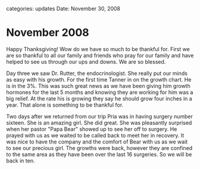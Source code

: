 categories: updates
Date: November 30, 2008
 

# November 2008

Happy Thanksgiving!  Wow do we have so much to be thankful for.  First we are so
thankful to all our family and friends who pray for our family and have helped
to see us through our ups and downs.  We are so blessed.

Day three we saw Dr. Rutter, the endocrinologist.  She really put our minds as
easy with his growth.  For the first time Tanner in on the growth chart.  He is
in the 3%.  This was such great news as we have been giving him growth hormones
for the last 5 months and knowing they are working for him was a big relief.  At
the rate his is growing they say he should grow four inches in a year.  That
alone is something to be thankful for.

Two days after we returned from our trip Pria was in having surgery number
sixteen.  She is an amazing girl.  She did great.  She was pleasantly surprised
when her pastor "Papa Bear" showed up to see her off to surgery.  He prayed with
us as we waited to be called back to meet her in recovery.  It was nice to have
the company and the comfort of Bear with us as we wait to see our precious girl.
The growths were back, however they are confined to the same area as they have
been over the last 16 surgeries.  So we will be back in ten.
